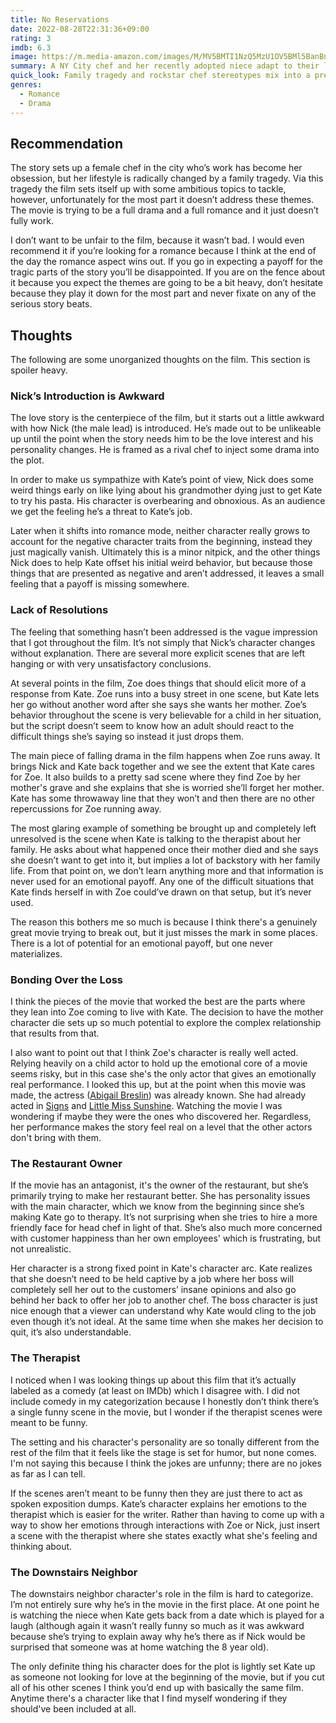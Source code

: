 ```yaml
---
title: No Reservations
date: 2022-08-28T22:31:36+09:00
rating: 3
imdb: 6.3
image: https://m.media-amazon.com/images/M/MV5BMTI1NzQ5MzU1OV5BMl5BanBnXkFtZTcwNzExODU0MQ@@._V1_SX800.jpg
summary: A NY City chef and her recently adopted niece adapt to their life together
quick_look: Family tragedy and rockstar chef stereotypes mix into a pretty formulaic rom-dram. It rises above most genre tropes and has a kernel of heart, but lacks anything approaching a commentary on the themes it sets up. Recommended if you want a lightweight slice of life romance.
genres:
  - Romance
  - Drama
---
```


## Recommendation

The story sets up a female chef in the city who’s work has become her obsession, but her lifestyle is radically changed by a family tragedy. Via this tragedy the film sets itself up with some ambitious topics to tackle, however, unfortunately for the most part it doesn’t address these themes. The movie is trying to be a full drama and a full romance and it just doesn’t fully work.

I don’t want to be unfair to the film, because it wasn’t bad. I would even recommend it if you’re looking for a romance because I think at the end of the day the romance aspect wins out. If you go in expecting a payoff for the tragic parts of the story you’ll be disappointed. If you are on the fence about it because you expect the themes are going to be a bit heavy, don’t hesitate because they play it down for the most part and never fixate on any of the serious story beats.

## Thoughts

The following are some unorganized thoughts on the film. This section is spoiler heavy.

### Nick’s Introduction is Awkward

The love story is the centerpiece of the film, but it starts out a little awkward with how Nick (the male lead) is introduced. He’s made out to be unlikeable up until the point when the story needs him to be the love interest and his personality changes. He is framed as a rival chef to inject some drama into the plot.

In order to make us sympathize with Kate’s point of view, Nick does some weird things early on like lying about his grandmother dying just to get Kate to try his pasta. His character is overbearing and obnoxious. As an audience we get the feeling he’s a threat to Kate’s job.

Later when it shifts into romance mode, neither character really grows to account for the negative character traits from the beginning, instead they just magically vanish. Ultimately this is a minor nitpick, and the other things Nick does to help Kate offset his initial weird behavior, but because those things that are presented as negative and aren’t addressed, it leaves a small feeling that a payoff is missing somewhere.

### Lack of Resolutions

The feeling that something hasn’t been addressed is the vague impression that I got throughout the film. It’s not simply that Nick’s character changes without explanation. There are several more explicit scenes that are left hanging or with very unsatisfactory conclusions.

At several points in the film, Zoe does things that should elicit more of a response from Kate. Zoe runs into a busy street in one scene, but Kate lets her go without another word after she says she wants her mother. Zoe’s behavior throughout the scene is very believable for a child in her situation, but the script doesn’t seem to know how an adult should react to the difficult things she’s saying so instead it just drops them.

The main piece of falling drama in the film happens when Zoe runs away. It brings Nick and Kate back together and we see the extent that Kate cares for Zoe. It also builds to a pretty sad scene where they find Zoe by her mother's grave and she explains that she is worried she’ll forget her mother. Kate has some throwaway line that they won’t and then there are no other repercussions for Zoe running away.

The most glaring example of something be brought up and completely left unresolved is the scene when Kate is talking to the therapist about her family. He asks about what happened once their mother died and she says she doesn’t want to get into it, but implies a lot of backstory with her family life. From that point on, we don’t learn anything more and that information is never used for an emotional payoff. Any one of the difficult situations that Kate finds herself in with Zoe could’ve drawn on that setup, but it’s never used.

The reason this bothers me so much is because I think there's a genuinely great movie trying to break out, but it just misses the mark in some places. There is a lot of potential for an emotional payoff, but one never materializes.

### Bonding Over the Loss

I think the pieces of the movie that worked the best are the parts where they lean into Zoe coming to live with Kate. The decision to have the mother character die sets up so much potential to explore the complex relationship that results from that.

I also want to point out that I think Zoe's character is really well acted. Relying heavily on a child actor to hold up the emotional core of a movie seems risky, but in this case she's the only actor that gives an emotionally real performance. I looked this up, but at the point when this movie was made, the actress ([Abigail Breslin](https://www.imdb.com/name/nm1113550/)) was already known. She had already acted in [Signs](https://www.imdb.com/title/tt0286106/) and [Little Miss Sunshine](https://www.imdb.com/title/tt0449059/). Watching the movie I was wondering if maybe they were the ones who discovered her. Regardless, her performance makes the story feel real on a level that the other actors don't bring with them.

### The Restaurant Owner

If the movie has an antagonist, it's the owner of the restaurant, but she’s primarily trying to make her restaurant better. She has personality issues with the main character, which we know from the beginning since she’s making Kate go to therapy. It’s not surprising when she tries to hire a more friendly face for head chef in light of that. She’s also much more concerned with customer happiness than her own employees' which is frustrating, but not unrealistic.

Her character is a strong fixed point in Kate's character arc. Kate realizes that she doesn’t need to be held captive by a job where her boss will completely sell her out to the customers’ insane opinions and also go behind her back to offer her job to another chef. The boss character is just nice enough that a viewer can understand why Kate would cling to the job even though it’s not ideal. At the same time when she makes her decision to quit, it’s also understandable.

### The Therapist

I noticed when I was looking things up about this film that it’s actually labeled as a comedy (at least on IMDb) which I disagree with. I did not include comedy in my categorization because I honestly don’t think there’s a single funny scene in the movie, but I wonder if the therapist scenes were meant to be funny.

The setting and his character's personality are so tonally different from the rest of the film that it feels like the stage is set for humor, but none comes. I'm not saying this because I think the jokes are unfunny; there are no jokes as far as I can tell.

If the scenes aren’t meant to be funny then they are just there to act as spoken exposition dumps. Kate’s character explains her emotions to the therapist which is easier for the writer. Rather than having to come up with a way to show her emotions through interactions with Zoe or Nick, just insert a scene with the therapist where she states exactly what she's feeling and thinking about.

### The Downstairs Neighbor

The downstairs neighbor character's role in the film is hard to categorize. I’m not entirely sure why he’s in the movie in the first place. At one point he is watching the niece when Kate gets back from a date which is played for a laugh (although again it wasn’t really funny so much as it was awkward because she’s trying to explain away why he’s there as if Nick would be surprised that someone was at home watching the 8 year old).

The only definite thing his character does for the plot is lightly set Kate up as someone not looking for love at the beginning of the movie, but if you cut all of his other scenes I think you’d end up with basically the same film. Anytime there's a character like that I find myself wondering if they should've been included at all.
